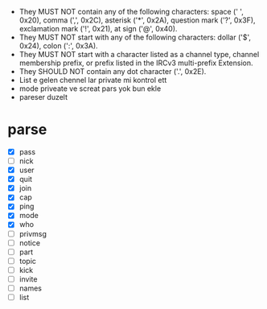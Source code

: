 - They MUST NOT contain any of the following characters: space (' ', 0x20), comma (',', 0x2C), asterisk ('*', 0x2A), question mark ('?', 0x3F), exclamation mark ('!', 0x21), at sign ('@', 0x40).
- They MUST NOT start with any of the following characters: dollar ('$', 0x24), colon (':', 0x3A).
- They MUST NOT start with a character listed as a channel type, channel membership prefix, or prefix listed in the IRCv3 multi-prefix Extension.
- They SHOULD NOT contain any dot character ('.', 0x2E).
- List e gelen chennel lar private mi kontrol ett
- mode priveate ve screat pars yok bun ekle 
- pareser duzelt



# parse
- [x] pass
- [ ] nick
- [x] user
- [x] quit
- [x] join
- [x] cap
- [x] ping
- [x] mode
- [x] who
- [ ] privmsg
- [ ] notice
- [ ] part
- [ ] topic
- [ ] kick
- [ ] invite
- [ ] names
- [ ] list
